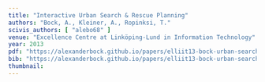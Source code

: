 ```yaml
---
title: "Interactive Urban Search & Rescue Planning"
authors: "Bock, A., Kleiner, A., Ropinksi, T."
scivis_authors: [ "alebo68" ]
venue: "Excellence Centre at Linköping-Lund in Information Technology"
year: 2013
pdf: "https://alexanderbock.github.io/papers/elliit13-bock-urban-search-and-rescue.pdf"
bib: "https://alexanderbock.github.io/papers/elliit13-bock-urban-search-and-rescue.bib"
thumbnail: 
---
```



